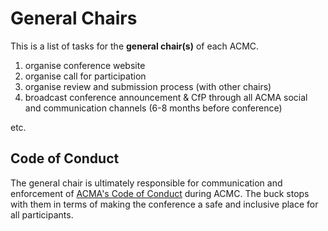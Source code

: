 # General Chairs

This is a list of tasks for the **general chair(s)** of each ACMC.

1. organise conference website
2. organise call for participation
3. organise review and submission process (with other chairs)
4. broadcast conference announcement & CfP through all ACMA social and communication channels (6-8 months before conference)

etc.

## Code of Conduct

The general chair is ultimately responsible for communication and enforcement of [ACMA's Code of Conduct](https://computermusic.org.au/conferences/code-of-conduct/) during ACMC. The buck stops with them in terms of making the conference a safe and inclusive place for all participants.
